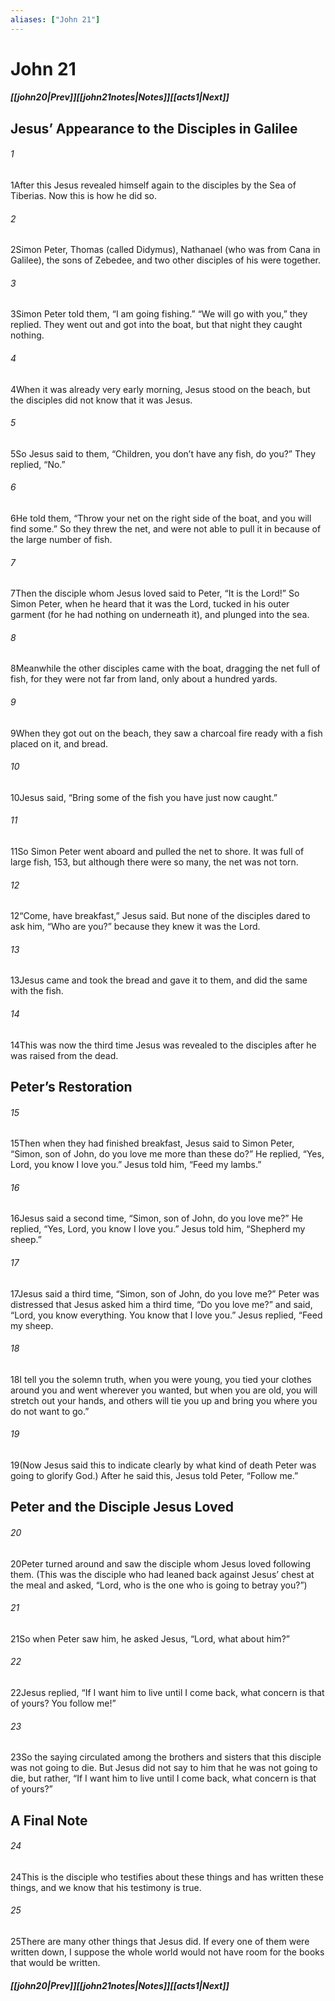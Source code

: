```yaml
---
aliases: ["John 21"]
---
```

# John 21
##### <span class=arrow-left></span>[[john20|Prev]]<span class=navigation-separator></span>[[john21notes|Notes]]<span class=navigation-separator></span>[[acts1|Next]]<span class=arrow-right></span>
## Jesus’ Appearance to the Disciples in Galilee
###### 1
<span class=verse-first>1</span>After this Jesus revealed himself again to the disciples by the Sea of Tiberias. Now this is how he did so.
###### 2
<span class=verse-body>2</span>Simon Peter, Thomas (called Didymus), Nathanael (who was from Cana in Galilee), the sons of Zebedee, and two other disciples of his were together.
###### 3
<span class=verse-body>3</span>Simon Peter told them, “I am going fishing.” “We will go with you,” they replied. They went out and got into the boat, but that night they caught nothing.
<div class=paragraph-break></div>

###### 4
<span class=verse-first>4</span>When it was already very early morning, Jesus stood on the beach, but the disciples did not know that it was Jesus.
###### 5
<span class=verse-body>5</span>So Jesus said to them, “Children, you don’t have any fish, do you?” They replied, “No.”
###### 6
<span class=verse-body>6</span>He told them, “Throw your net on the right side of the boat, and you will find some.” So they threw the net, and were not able to pull it in because of the large number of fish.
###### 7
<span class=verse-body>7</span>Then the disciple whom Jesus loved said to Peter, “It is the Lord!” So Simon Peter, when he heard that it was the Lord, tucked in his outer garment (for he had nothing on underneath it), and plunged into the sea.
###### 8
<span class=verse-body>8</span>Meanwhile the other disciples came with the boat, dragging the net full of fish, for they were not far from land, only about a hundred yards.
<div class=paragraph-break></div>

###### 9
<span class=verse-first>9</span>When they got out on the beach, they saw a charcoal fire ready with a fish placed on it, and bread.
###### 10
<span class=verse-body>10</span>Jesus said, “Bring some of the fish you have just now caught.”
###### 11
<span class=verse-body>11</span>So Simon Peter went aboard and pulled the net to shore. It was full of large fish, 153, but although there were so many, the net was not torn.
###### 12
<span class=verse-body>12</span>“Come, have breakfast,” Jesus said. But none of the disciples dared to ask him, “Who are you?” because they knew it was the Lord.
###### 13
<span class=verse-body>13</span>Jesus came and took the bread and gave it to them, and did the same with the fish.
###### 14
<span class=verse-body>14</span>This was now the third time Jesus was revealed to the disciples after he was raised from the dead.
## Peter’s Restoration
###### 15
<span class=verse-first>15</span>Then when they had finished breakfast, Jesus said to Simon Peter, “Simon, son of John, do you love me more than these do?” He replied, “Yes, Lord, you know I love you.” Jesus told him, “Feed my lambs.”
###### 16
<span class=verse-body>16</span>Jesus said a second time, “Simon, son of John, do you love me?” He replied, “Yes, Lord, you know I love you.” Jesus told him, “Shepherd my sheep.”
###### 17
<span class=verse-body>17</span>Jesus said a third time, “Simon, son of John, do you love me?” Peter was distressed that Jesus asked him a third time, “Do you love me?” and said, “Lord, you know everything. You know that I love you.” Jesus replied, “Feed my sheep.
###### 18
<span class=verse-body>18</span>I tell you the solemn truth, when you were young, you tied your clothes around you and went wherever you wanted, but when you are old, you will stretch out your hands, and others will tie you up and bring you where you do not want to go.”
###### 19
<span class=verse-body>19</span>(Now Jesus said this to indicate clearly by what kind of death Peter was going to glorify God.) After he said this, Jesus told Peter, “Follow me.”
## Peter and the Disciple Jesus Loved
###### 20
<span class=verse-first>20</span>Peter turned around and saw the disciple whom Jesus loved following them. (This was the disciple who had leaned back against Jesus’ chest at the meal and asked, “Lord, who is the one who is going to betray you?”)
###### 21
<span class=verse-body>21</span>So when Peter saw him, he asked Jesus, “Lord, what about him?”
###### 22
<span class=verse-body>22</span>Jesus replied, “If I want him to live until I come back, what concern is that of yours? You follow me!”
###### 23
<span class=verse-body>23</span>So the saying circulated among the brothers and sisters that this disciple was not going to die. But Jesus did not say to him that he was not going to die, but rather, “If I want him to live until I come back, what concern is that of yours?”
## A Final Note
###### 24
<span class=verse-first>24</span>This is the disciple who testifies about these things and has written these things, and we know that his testimony is true.
<div class=paragraph-break></div>

###### 25
<span class=verse-first>25</span>There are many other things that Jesus did. If every one of them were written down, I suppose the whole world would not have room for the books that would be written.
##### <span class=arrow-left></span>[[john20|Prev]]<span class=navigation-separator></span>[[john21notes|Notes]]<span class=navigation-separator></span>[[acts1|Next]]<span class=arrow-right></span>